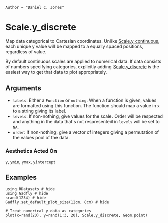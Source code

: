 ```@meta
Author = "Daniel C. Jones"
```

# Scale.y_discrete

Map data categorical to Cartesian coordinates. Unlike [Scale.y_continuous](@ref), each
unique y value will be mapped to a equally spaced positions, regardless of
value.

By default continuous scales are applied to numerical data. If data consists of
numbers specifying categories, explicitly adding [Scale.y_discrete](@ref) is the
easiest way to get that data to plot appropriately.

## Arguments

  * `labels`: Either a `Function` or `nothing`. When a
    function is given, values are formatted using this function. The function
    should map a value in `x` to a string giving its label.
  * `levels`: If non-nothing, give values for the scale. Order will be respected
    and anything in the data that's not respresented in `levels` will be set to
    `NA`.
  * `order`: If non-nothing, give a vector of integers giving a permutation of
    the values pool of the data.

### Aesthetics Acted On

`y`, `ymin`, `ymax`, `yintercept`

## Examples

```@example 1
using RDatasets # hide
using Gadfly # hide
srand(1234) # hide
Gadfly.set_default_plot_size(12cm, 8cm) # hide
```

```@example 1
# Treat numerical y data as categories
plot(x=rand(20), y=rand(1:3, 20), Scale.y_discrete, Geom.point)
```
